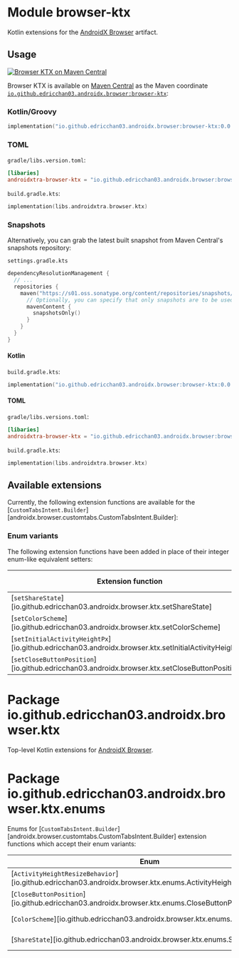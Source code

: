 # Module browser-ktx

Kotlin extensions for
the [AndroidX Browser](https://developer.android.com/jetpack/androidx/releases/browser)
artifact.

## Usage

<a href="https://central.sonatype.com/artifact/io.github.edricchan03.androidx.browser/browser-ktx"><img src="https://flat.badgen.net/maven/v/maven-central/io.github.edricchan03.androidx.browser/browser-ktx" alt="Browser KTX on Maven Central"></a>

Browser KTX is available on [Maven Central](https://central.sonatype.com/) as the Maven
coordinate [`io.github.edricchan03.androidx.browser:browser-ktx`](https://central.sonatype.com/artifact/io.github.edricchan03.androidx.browser/browser-ktx):

### Kotlin/Groovy

```kotlin
implementation("io.github.edricchan03.androidx.browser:browser-ktx:0.0.1")
```

### TOML

`gradle/libs.version.toml`:

```toml
[libaries]
androidxtra-browser-ktx = "io.github.edricchan03.androidx.browser:browser-ktx:0.0.1"
```

`build.gradle.kts`:

```kotlin
implementation(libs.androidxtra.browser.ktx)
```

### Snapshots

Alternatively, you can grab the latest built snapshot from Maven Central's snapshots
repository:

`settings.gradle.kts`

```kotlin
dependencyResolutionManagement {
  // ...
  repositories {
    maven("https://s01.oss.sonatype.org/content/repositories/snapshots/") {
      // Optionally, you can specify that only snapshots are to be used
      mavenContent {
        snapshotsOnly()
      }
    }
  }
}
```

#### Kotlin

`build.gradle.kts`:

```kotlin
implementation("io.github.edricchan03.androidx.browser:browser-ktx:0.0.1-SNAPSHOT")
```

#### TOML

`gradle/libs.versions.toml`:

```toml
[libaries]
androidxtra-browser-ktx = "io.github.edricchan03.androidx.browser:browser-ktx:0.0.1-SNAPSHOT"
```

`build.gradle.kts`:

```kotlin
implementation(libs.androidxtra.browser.ktx)
```

## Available extensions

Currently, the following extension functions are available for the
[`CustomTabsIntent.Builder`][androidx.browser.customtabs.CustomTabsIntent.Builder]:

### Enum variants

The following extension functions have been added in place of their integer enum-like equivalent
setters:

 **Extension function**                                                                                | **Enum**                                                                                                        | **Java equivalent**                                                                                                                      
-------------------------------------------------------------------------------------------------------|-----------------------------------------------------------------------------------------------------------------|------------------------------------------------------------------------------------------------------------------------------------------
 [`setShareState`][io.github.edricchan03.androidx.browser.ktx.setShareState]                           | [`ShareState`][io.github.edricchan03.androidx.browser.ktx.enums.ShareState]                                     | [Link](https://developer.android.com/reference/androidx/browser/customtabs/CustomTabsIntent.Builder#setShareState(int))                  
 [`setColorScheme`][io.github.edricchan03.androidx.browser.ktx.setColorScheme]                         | [`ColorScheme`][io.github.edricchan03.androidx.browser.ktx.enums.ColorScheme]                                   | [Link](https://developer.android.com/reference/androidx/browser/customtabs/CustomTabsIntent.Builder#setColorScheme(int))                 |
| [`setInitialActivityHeightPx`][io.github.edricchan03.androidx.browser.ktx.setInitialActivityHeightPx] | [`ActivityHeightResizeBehavior`][io.github.edricchan03.androidx.browser.ktx.enums.ActivityHeightResizeBehavior] | [Link](https://developer.android.com/reference/androidx/browser/customtabs/CustomTabsIntent.Builder#setInitialActivityHeightPx(int,int)) |
| [`setCloseButtonPosition`][io.github.edricchan03.androidx.browser.ktx.setCloseButtonPosition]         | [`CloseButtonPosition`][io.github.edricchan03.androidx.browser.ktx.enums.CloseButtonPosition]                   | [Link](https://developer.android.com/reference/androidx/browser/customtabs/CustomTabsIntent.Builder#setCloseButtonPosition(int))         |

# Package io.github.edricchan03.androidx.browser.ktx

Top-level Kotlin extensions
for [AndroidX Browser](https://developer.android.com/jetpack/androidx/releases/browser).

# Package io.github.edricchan03.androidx.browser.ktx.enums

Enums for [`CustomTabsIntent.Builder`][androidx.browser.customtabs.CustomTabsIntent.Builder]
extension functions which accept their enum variants:

| **Enum**                                                                                                        | **Method**                                                                                            |
|-----------------------------------------------------------------------------------------------------------------|-------------------------------------------------------------------------------------------------------|
 [`ActivityHeightResizeBehavior`][io.github.edricchan03.androidx.browser.ktx.enums.ActivityHeightResizeBehavior] | [`setInitialActivityHeightPx`][io.github.edricchan03.androidx.browser.ktx.setInitialActivityHeightPx] 
 [`CloseButtonPosition`][io.github.edricchan03.androidx.browser.ktx.enums.CloseButtonPosition]                   | [`setCloseButtonPosition`][io.github.edricchan03.androidx.browser.ktx.setCloseButtonPosition]         
 [`ColorScheme`][io.github.edricchan03.androidx.browser.ktx.enums.ColorScheme]                                   | [`setColorScheme`][io.github.edricchan03.androidx.browser.ktx.setColorScheme]                         
 [`ShareState`][io.github.edricchan03.androidx.browser.ktx.enums.ShareState]                                     | [`setShareState`][io.github.edricchan03.androidx.browser.ktx.setShareState]                           
